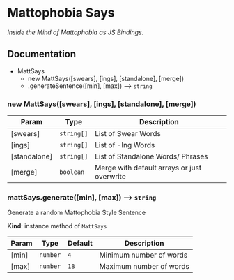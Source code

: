 # Mattophobia Says
_Inside the Mind of Mattophobia as JS Bindings._

## Documentation

* MattSays
    * new MattSays([swears], [ings], [standalone], [merge])
    * .generateSentence([min], [max]) --> `string`

### new MattSays([swears], [ings], [standalone], [merge])

| Param | Type | Description |
| --- | --- | --- |
| [swears] | `string[]` | List of Swear Words |
| [ings] | `string[]` | List of -Ing Words |
| [standalone] | `string[]` | List of Standalone Words/ Phrases |
| [merge] | `boolean` | Merge with default arrays or just overwrite |

### mattSays.generate([min], [max]) --> `string`
Generate a random Mattophobia Style Sentence

**Kind**: instance method of `MattSays`  

| Param | Type | Default | Description |
| --- | --- | --- | --- |
| [min] | `number` | `4` | Minimum number of words |
| [max] | `number` | `18` | Maximum number of words |
